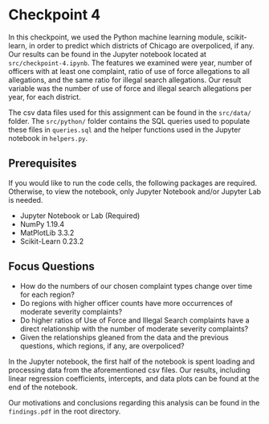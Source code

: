 # Checkpoint 4

In this checkpoint, we used the Python machine learning module, scikit-learn, in order to predict which districts of Chicago are overpoliced, if any. Our results can be found in the Jupyter notebook located at `src/checkpoint-4.ipynb`. The features we examined were year, number of officers with at least one complaint, ratio of use of force allegations to all allegations, and the same ratio for illegal search allegations. Our result variable was the number of use of force and illegal search allegations per year, for each district.

The csv data files used for this assignment can be found in the `src/data/` folder. The `src/python/` folder contains the SQL queries used to populate these files in `queries.sql` and the helper functions used in the Jupyter notebook in `helpers.py`.

## Prerequisites

If you would like to run the code cells, the following packages are required. Otherwise, to view the notebook, only Jupyter Notebook and/or Jupyter Lab is needed.

* Jupyter Notebook or Lab (Required)
* NumPy 1.19.4
* MatPlotLib 3.3.2
* Scikit-Learn 0.23.2

## Focus Questions
* How do the numbers of our chosen complaint types change over time for each region?
* Do regions with higher officer counts have more occurrences of moderate severity complaints?
* Do higher ratios of Use of Force and Illegal Search complaints have a direct relationship with the number of moderate severity complaints?
* Given the relationships gleaned from the data and the previous questions, which regions, if any, are overpoliced?

In the Jupyter notebook, the first half of the notebook is spent loading and processing data from the aforementioned csv files. 
Our results, including linear regression coefficients, intercepts, and data plots can be found at the end of the notebook.

Our motivations and conclusions regarding this analysis can be found in the `findings.pdf` in the root directory.